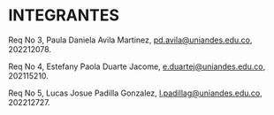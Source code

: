 # INTEGRANTES
<!-- aqui van los nombres de los integrantes -->
Req No 3, Paula Daniela Avila Martinez, pd.avila@uniandes.edu.co, 202212078.

Req No 4, Estefany Paola Duarte Jacome, e.duartej@uniandes.edu.co, 202115210.

Req No 5, Lucas Josue Padilla Gonzalez, l.padillag@uniandes.edu.co, 202212727.
